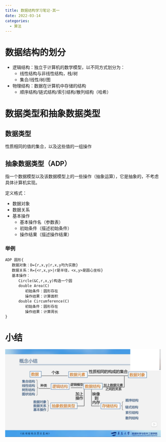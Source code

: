 ```yaml
---
title: 数据结构学习笔记·其一
date: 2022-03-14
categories:
  - 算法
---
```


# 数据结构的划分

- 逻辑结构：独立于计算机的数学模型，以不同方式划分为：
  - 线性结构与非线性结构，栈/树
  - 集合/线性/树/图
- 物理结构：数据在计算机中存储的结构
  - 顺序结构/链式结构/索引结构/散列结构（哈希）

# 数据类型和抽象数据类型

## 数据类型

性质相同的值的集合，以及这些值的一组操作

## 抽象数据类型（ADP）

指一个数据模型以及该数据模型上的一些操作（抽象运算），它是抽象的，不考虑具体计算机实现。

定义格式：

- 数据对象
- 数据关系
- 基本操作
  - 基本操作名（参数表）
  - 初始条件（描述初始条件）
  - 操作结果（描述操作结果）

### 举例

```
ADP 圆形{
   数据对象：D={r,x,y|r,x,y均为实数}
   数据关系：R={<r,x,y>|r是半径，<x,y>是圆心坐标}
   基本操作：
      Circle(&C,r,x,y)构造一个圆
      double Area(C)
         初始条件：圆形存在
         操作结果：计算面积
      double Circumference(C)
         初始条件：圆形存在
         操作结果：计算周长
}
```

# 小结

![](images/3b1126.png)

